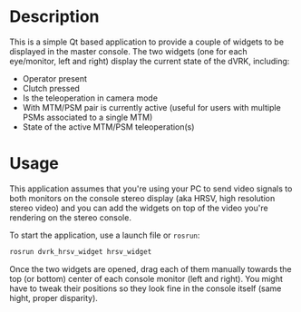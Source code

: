 # Description

This is a simple Qt based application to provide a couple of widgets to be displayed in the master console.  The two widgets (one for each eye/monitor, left and right) display the current state of the dVRK, including:
* Operator present
* Clutch pressed
* Is the teleoperation in camera mode
* With MTM/PSM pair is currently active (useful for users with multiple PSMs associated to a single MTM)
* State of the active MTM/PSM teleoperation(s)

# Usage

This application assumes that you're using your PC to send video signals to both monitors on the console stereo display (aka HRSV, high resolution stereo video) and you can add the widgets on top of the video you're rendering on the stereo console.

To start the application, use a launch file or `rosrun`:
```sh
rosrun dvrk_hrsv_widget hrsv_widget
```

Once the two widgets are opened, drag each of them manually towards the top (or bottom) center of each console monitor (left and right).  You might have to tweak their positions so they look fine in the console itself (same hight, proper disparity).
